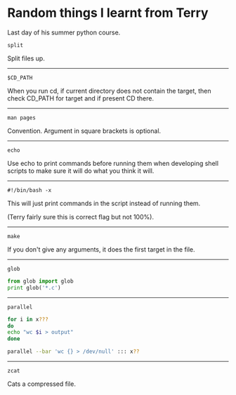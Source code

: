 # Random things I learnt from Terry

Last day of his summer python course.

`split`

Split files up.

---

`$CD_PATH`

When you run cd, if current directory does not contain the target, then check CD_PATH for target and if present CD there.

---

`man pages`

Convention. Argument in square brackets is optional.

---

`echo`

Use echo to print commands before running them when developing shell scripts to make sure it will do what you think it will.

---

`#!/bin/bash -x`

This will just print commands in the script instead of running them.

(Terry fairly sure this is correct flag but not 100%).

---

`make`

If you don't give any arguments, it does the first target in the file.

---

`glob`

~~~python
from glob import glob
print glob('*.c')
~~~

---

`parallel`

~~~bash
for i in x???
do
echo "wc $i > output"
done
~~~

~~~bash
parallel --bar 'wc {} > /dev/null' ::: x??
~~~

---

`zcat`

Cats a compressed file.
